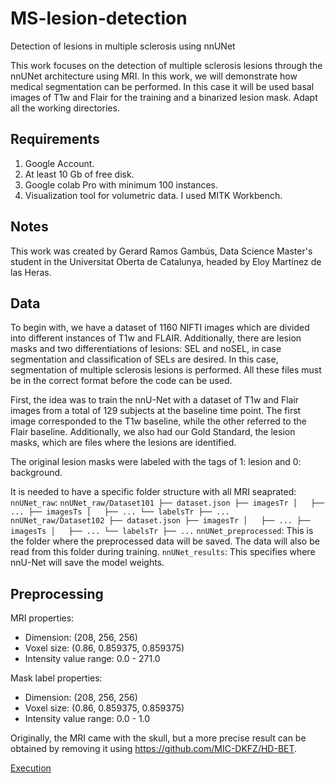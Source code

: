 # MS-lesion-detection
Detection of lesions in multiple sclerosis using nnUNet

This work focuses on the detection of multiple sclerosis lesions through the nnUNet architecture using MRI. In this work, we will demonstrate how medical segmentation can be performed.
In this case it will be used basal images of T1w and Flair for the training and a binarized lesion mask.
Adapt all the working directories.

## Requirements
1. Google Account.
2. At least 10 Gb of free disk.
3. Google colab Pro with minimum 100 instances.
4. Visualization tool for volumetric data. I used MITK Workbench.

## Notes
This work was created by Gerard Ramos Gambús, Data Science Master's student in the Universitat Oberta de Catalunya, headed by Eloy Martínez de las Heras.

## Data
To begin with, we have a dataset of 1160 NIFTI images which are divided into different instances of T1w and FLAIR. Additionally, there are lesion masks and two differentiations of lesions: SEL and noSEL, in case segmentation and classification of SELs are desired. In this case, segmentation of multiple sclerosis lesions is performed.
All these files must be in the correct format before the code can be used.

First, the idea was to train the nnU-Net with a dataset of T1w and Flair images from a total of 129 subjects at the baseline time point. The first image corresponded to the T1w baseline, while the other referred to the Flair baseline.
Additionally, we also had our Gold Standard, the lesion masks, which are files where the lesions are identified.

The original lesion masks were labeled with the tags of 1: lesion and 0: background.

It is needed to have a specific folder structure with all MRI seaprated:
`nnUNet_raw`:
    ```
    nnUNet_raw/Dataset101
    ├── dataset.json
    ├── imagesTr
    │   ├── ...
    ├── imagesTs
    │   ├── ...
    └── labelsTr
        ├── ...
    nnUNet_raw/Dataset102
    ├── dataset.json
    ├── imagesTr
    │   ├── ...
    ├── imagesTs
    │   ├── ...
    └── labelsTr
        ├── ...
    ```
`nnUNet_preprocessed`: This is the folder where the preprocessed data will be saved. The data will also be read from this folder during training.
`nnUNet_results`: This specifies where nnU-Net will save the model weights.


## Preprocessing
MRI properties:
- Dimension: (208, 256, 256)
- Voxel size: (0.86, 0.859375, 0.859375)
- Intensity value range: 0.0 - 271.0

Mask label properties:
- Dimension: (208, 256, 256)
- Voxel size: (0.86, 0.859375, 0.859375)
- Intensity value range: 0.0 - 1.0

Originally, the MRI came with the skull, but a more precise result can be obtained by removing it using https://github.com/MIC-DKFZ/HD-BET.

[Execution](execution.md)
